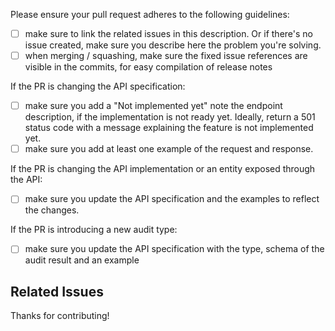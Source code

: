 Please ensure your pull request adheres to the following guidelines:
- [ ] make sure to link the related issues in this description. Or if there's no issue created, make sure you 
  describe here the problem you're solving.
- [ ] when merging / squashing, make sure the fixed issue references are visible in the commits, for easy compilation of release notes

If the PR is changing the API specification:
- [ ] make sure you add a "Not implemented yet" note the endpoint description, if the implementation is not ready 
  yet. Ideally, return a 501 status code with a message explaining the feature is not implemented yet.
- [ ] make sure you add at least one example of the request and response.

If the PR is changing the API implementation or an entity exposed through the API:
- [ ] make sure you update the API specification and the examples to reflect the changes.

If the PR is introducing a new audit type:
- [ ] make sure you update the API specification with the type, schema of the audit result and an example

## Related Issues


Thanks for contributing!

